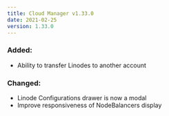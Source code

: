 ```yaml
---
title: Cloud Manager v1.33.0
date: 2021-02-25
version: 1.33.0
---
```


### Added:

- Ability to transfer Linodes to another account

### Changed:

- Linode Configurations drawer is now a modal
- Improve responsiveness of NodeBalancers display
